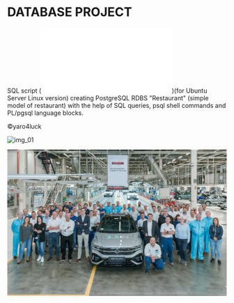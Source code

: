 # DATABASE PROJECT
SQL script (![THE_SCRIPT](README.md))(for Ubuntu Server Linux version) creating PostgreSQL RDBS "Restaurant" (simple model of restaurant) with the help of SQL queries, psql shell commands and PL/pgsql language blocks.

:copyright:yaro4luck

![img_01](https://user-images.githubusercontent.com/112153257/199541707-1adae83a-de3a-44e7-8fe2-ad6ef0a60621.jpg)

![new_img](img_001.jpg)
